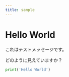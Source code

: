 ```yaml
---
title: sample
---
```

# Hello World

これはテストメッセージです。

どのように見えていますか？

```python
print('Hello World')
```
